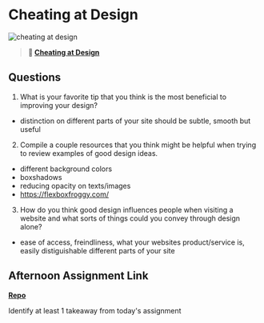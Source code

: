 # Cheating at Design

![cheating at design](https://bcw.blob.core.windows.net/public/img/courses/5247609446691139)

> **📖 [Cheating at Design](https://codeworksacademy.com/fs-student-guide/resources/wk1/04-Cheating-at-Design)**

## Questions

1. What is your favorite tip that you think is the most beneficial to improving your design?

- distinction on different parts of your site should be 
subtle, smooth but useful

2. Compile a couple resources that you think might be helpful when trying to review examples of good design ideas.

- different background colors
- boxshadows
- reducing opacity on texts/images
- https://flexboxfroggy.com/

3. How do you think good design influences people when visiting a website and what sorts of things could you convey through design alone?

- ease of access, freindliness, what your websites product/service is,
easily distiguishable different parts of your site

## Afternoon Assignment Link

**[Repo](https://github.com/Jacobzeme8/NewCopySite)**

Identify at least 1 takeaway from today's assignment
